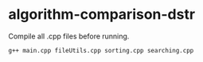 # algorithm-comparison-dstr

Compile all .cpp files before running.
``` 
g++ main.cpp fileUtils.cpp sorting.cpp searching.cpp 